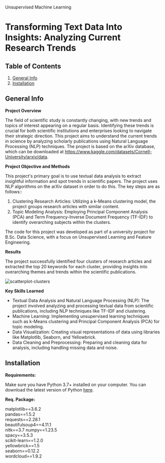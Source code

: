 Unsupervised Machine Learning 
# Transforming Text Data Into Insights: Analyzing Current Research Trends


## Table of Contents
1. [General Info](#General-Info)
2. [Installation](#Installation)


## General Info

**Project Overview** 

The field of scientific study is constantly changing, with new trends and topics of interest appearing on a regular basis. Identifying these trends is crucial for both scientific institutions and enterprises looking to navigate their strategic direction. This project aims to understand the current trends in science by analyzing scholarly publications using Natural Language Processing (NLP) techniques. The project is based on the arXiv database, which can be downloaded at https://www.kaggle.com/datasets/Cornell-University/arxiv/data. 


**Project Objective and Methods**

This project's primary goal is to use textual data analysis to extract insightful information and spot trends in scientific papers. The project uses NLP algorithms on the arXiv dataset in order to do this. The key steps are as follows::

1. Clustering Research Articles: Utilizing a k-Means clustering model, the project groups research articles with similar content.
2. Topic Modeling Analysis: Employing Principal Component Analysis (PCA) and Term Frequency-Inverse Document Frequency (TF-IDF) to identify overarching subjects within the clusters.

The code for this project was developed as part of a university project for B.Sc. Data Science, with a focus on Unsupervised Learning and Feature Engineering.


**Results**

The project successfully identified four clusters of research articles and extracted the top 20 keywords for each cluster, providing insights into overarching themes and trends within the scientific publications.

![scatterplot-clusters](https://github.com/Kathrin-92/Unsupervised-ML-Trends-in-Science-DLBDSMLUSL01/assets/71875232/12598f39-6a2f-4bc1-bcd3-0dbcdc9c5da9)

**Key Skills Learned**

* Textual Data Analysis and Natural Language Processing (NLP): The project involved analyzing and processing textual data from scientific publications, including NLP techniques like TF-IDF and clustering.
* Machine Learning: Implementing unsupervised learning techniques such as k-Means clustering and Principal Component Analysis (PCA) for topic modeling.
* Data Visualization: Creating visual representations of data using libraries like Matplotlib, Seaborn, and Yellowbrick.
* Data Cleaning and Preprocessing: Preparing and cleaning data for analysis, including handling missing data and noise.


## Installation

**Requirements:** 

Make sure you have Python 3.7+ installed on your computer. You can download the latest version of Python [here](https://www.python.org/downloads/). 


**Req. Package:**

matplotlib==3.6.2 <br>
pandas==1.5.2 <br>
requests==2.28.1 <br>
beautifulsoup4==4.11.1 <br>
nltk==3.7
numpy==1.23.5 <br>
spacy==3.5.3 <br>
scikit-learn==1.2.0 <br>
yellowbrick==1.5 <br>
seaborn==0.12.2 <br>
wordcloud==1.9.2 <br>
